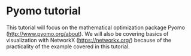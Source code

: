 # Pyomo tutorial
This tutorial will focus on the mathematical optimization package Pyomo (http://www.pyomo.org/about). We will also be covering basics of visualization with NetworkX (https://networkx.org/) because of the practicality of the example covered in this tutorial.
